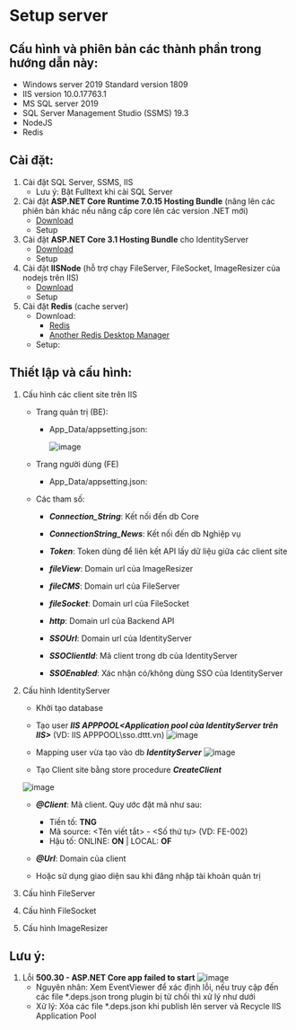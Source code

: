 # Setup server

## Cấu hình và phiên bản các thành phần trong hướng dẫn này:
- Windows server 2019 Standard version 1809
- IIS version 10.0.17763.1
- MS SQL server 2019
- SQL Server Management Studio (SSMS) 19.3
- NodeJS
- Redis

## Cài đặt:
1. Cài đặt SQL Server, SSMS, IIS
    - Lưu ý: Bật Fulltext khi cài SQL Server
2. Cài đặt **ASP.NET Core Runtime 7.0.15 Hosting Bundle** (nâng lên các phiên bản khác nếu nâng cấp core lên các version .NET mới)
    - [Download](https://dotnet.microsoft.com/en-us/download/dotnet/thank-you/runtime-aspnetcore-7.0.15-windows-hosting-bundle-installer)  
    - Setup
4. Cài đặt **ASP.NET Core 3.1 Hosting Bundle** cho IdentityServer
    - [Download](https://download.visualstudio.microsoft.com/download/pr/6744eb9d-dcd4-4386-9d87-b03b70fc58ce/818fadf3f3d919c17ba845b2195bfd9b/dotnet-hosting-3.1.32-win.exe)
    - Setup 
4. Cài đặt **IISNode** (hỗ trợ chạy FileServer, FileSocket, ImageResizer của nodejs trên IIS)
    - [Download](https://github.com/tjanczuk/iisnode/releases/tag/v0.2.21)
    - Setup
5. Cài đặt **Redis** (cache server)
    - Download:
      + [Redis](https://github.com/MicrosoftArchive/redis/releases)
      + [Another Redis Desktop Manager](https://github.com/qishibo/AnotherRedisDesktopManager/releases)
    - Setup:


## Thiết lập và cấu hình:
1. Cấu hình các client site trên IIS
    - Trang quản trị (BE):
      + App_Data/appsetting.json:

        ![image](https://github.com/tungvp29/Document/assets/37463451/4bebf7ed-7631-4bbc-a7b7-c1dc94783f7d)

    - Trang người dùng (FE)
      + App_Data/appsetting.json:
  
       
    - Các tham số:
        - _**Connection_String**_: Kết nối đến db Core
        - _**ConnectionString_News**_: Kết nối đến db Nghiệp vụ
        
        - _**Token**_: Token dùng để liên kết API lấy dữ liệu giữa các client site
        - _**fileView**_: Domain url của ImageResizer
        - _**fileCMS**_: Domain url của FileServer
        - _**fileSocket**_: Domain url của FileSocket
        - _**http**_: Domain url của Backend API
        
        - _**SSOUrl**_: Domain url của IdentityServer
        - _**SSOClientId**_: Mã client trong db của IdentityServer
        - _**SSOEnabled**_: Xác nhận có/không dùng SSO của IdentityServer
2. Cấu hình IdentityServer
    - Khởi tạo database
    - Tạo user _**IIS APPPOOL\<Application pool của IdentityServer trên IIS>**_ (VD: IIS APPPOOL\sso.dttt.vn)
    ![image](https://github.com/tungvp29/Document/assets/37463451/ff664bba-1f96-4fe1-8054-52416c857122)

    - Mapping user vừa tạo vào db _**IdentityServer**_
    ![image](https://github.com/tungvp29/Document/assets/37463451/5324a773-cb90-498a-8e7c-62b090fc09d5)

    - Tạo Client site bằng store procedure _**CreateClient**_
   
    ![image](https://github.com/tungvp29/Document/assets/37463451/3a657f07-b9ee-4676-9203-2bda92ce8942)

    - _**@Client**_: Mã client. Quy ước đặt mã như sau:
      + Tiền tố: **TNG**
      + Mã source: <Tên viết tắt> - <Số thứ tự>    (VD: FE-002)
      + Hậu tố: ONLINE: **ON** | LOCAL: **OF**
    - _**@Url**_: Domain của client        

    - Hoặc sử dụng giao diện sau khi đăng nhập tài khoản quản trị
4. Cấu hình FileServer
5. Cấu hình FileSocket
6. Cấu hình ImageResizer

## Lưu ý:
1. Lỗi **500.30 - ASP.NET Core app failed to start**
![image](https://github.com/tungvp29/Document/assets/37463451/4af848f7-b1b0-4dcf-9a91-c89eb00ab3ce)
    - Nguyên nhân: Xem EventViewer để xác định lỗi, nếu truy cập đến các file *.deps.json trong plugin bị từ chối thì xử lý như dưới
    - Xử lý:
        Xóa các file *.deps.json khi publish lên server và Recycle IIS Application Pool
